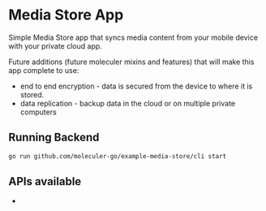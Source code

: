 # Media Store App
Simple Media Store app that syncs media content from your mobile device with your private cloud app.

Future additions (future moleculer mixins and features) that will make this app complete to use:
 - end to end encryption -  data is secured from the device to where it is stored. 
 - data replication - backup data in the cloud or on multiple private computers

## Running Backend
```sh
go run github.com/moleculer-go/example-media-store/cli start
```


## APIs available
 - 
